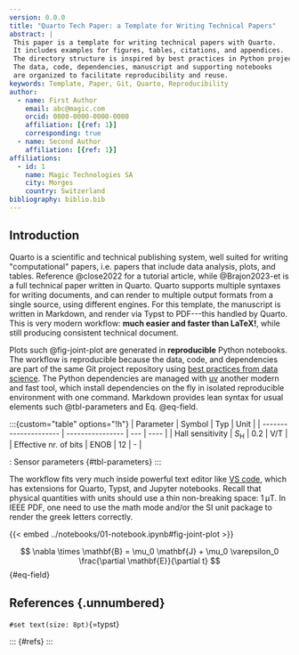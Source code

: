 ```yaml
---
version: 0.0.0
title: "Quarto Tech Paper: a Template for Writing Technical Papers"
abstract: |
 This paper is a template for writing technical papers with Quarto.
 It includes examples for figures, tables, citations, and appendices.
 The directory structure is inspired by best practices in Python projects.
 The data, code, dependencies, manuscript and supporting notebooks
 are organized to facilitate reproducibility and reuse.
keywords: Template, Paper, Git, Quarto, Reproducibility
author:
  - name: First Author
    email: abc@magic.com
    orcid: 0000-0000-0000-0000
    affiliation: [{ref: 1}]
    corresponding: true
  - name: Second Author
    affiliation: [{ref: 1}]
affiliations:
  - id: 1
    name: Magic Technologies SA
    city: Morges
    country: Switzerland
bibliography: biblio.bib
---
```


## Introduction

Quarto is a scientific and technical publishing system,
well suited for writing "computational" papers,
i.e. papers that include data analysis, plots, and tables. 
Reference @close2022 for a tutorial article,
while @Brajon2023-et is a full technical paper written in Quarto.
Quarto supports multiple syntaxes for writing documents,
and can render to multiple output formats from a single source,
using different engines. 
For this template, the manuscript is written in Markdown,
and render via Typst to PDF---this handled by Quarto.
This is very modern workflow: **much easier and faster than LaTeX!**,
while still producing consistent technical document.

Plots such @fig-joint-plot are generated in **reproducible** Python notebooks.
The workflow is reproducible because the data, code, and dependencies 
are part of the same Git project repository using [best practices from data science](https://cookiecutter-data-science.drivendata.org/).
The Python dependencies are managed with [uv](https://docs.astral.sh/uv/) another modern and fast tool, which install dependencies on the fly in isolated reproducible environment
with one command. Markdown provides lean syntax for usual elements
such @tbl-parameters and Eq. @eq-field. 

<!-- Custom Lua filter needed for ieee-pdf in 2 column. Not needed for other formats -->
:::{custom="table" options="!h"} 
| Parameter             | Symbol           | Typ | Unit |
| --------------------- | ---------------- | --- | ---- |
| Hall sensitivity      | $S_\mathrm{H}$   | 0.2 | V/T  |
| Effective nr. of bits | $\mathrm{ENOB}$  | 12  | -    |

: Sensor parameters {#tbl-parameters}
:::

<!-- 

{{< lipsum 1 >}} 
![Key concept.](figs/concept.jpg){#fig-concept width=3in}
-->

The workflow fits very much inside powerful text editor like [VS code](https://code.visualstudio.com/), which has extensions for Quarto, Typst, and Jupyter notebooks.
Recall that physical quantities with units should use a thin non-breaking space: 1 μT.
In IEEE PDF, one need to use the math mode and/or the SI unit package to render the greek letters correctly.

{{< embed ../notebooks/01-notebook.ipynb#fig-joint-plot >}}


$$
\nabla \times \mathbf{B} = \mu_0 \mathbf{J} + \mu_0 \varepsilon_0 \frac{\partial \mathbf{E}}{\partial t} 
$$ {#eq-field}


## References {.unnumbered}

`#set text(size: 8pt)`{=typst}

::: {#refs}
:::

